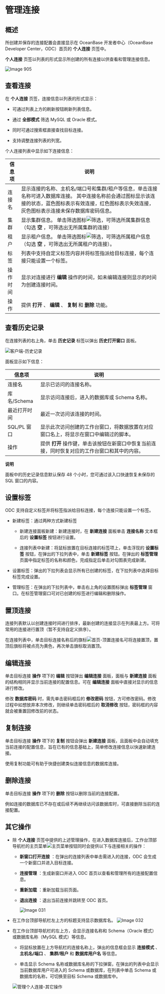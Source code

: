 管理连接 
=========================



概述 
-----------------------

所创建并保存的连接配置会直接显示在 OceanBase 开发者中心（OceanBase Developer Center，ODC）首页的 **个人连接** 页签中。

**个人连接** 页签以列表的形式显示所创建的所有连接以供查看和管理连接信息。

![Image 905](https://help-static-aliyun-doc.aliyuncs.com/assets/img/zh-CN/7416118461/p313323.png)

查看连接 
-------------------------

在 **个人连接** 页签，连接信息以列表的形式显示：

* 可通过列表上方的刷新按钮刷新列表信息。

  

* 通过 **全部模式** 筛选 MySQL 或 Oracle 模式。

  

* 同时可通过搜索框直接查找目标连接。

  

* 支持调整连接列表的列宽。

  




个人连接列表中显示如下连接信息：


| 信息项  |                                                                             说明                                                                              |
|------|-------------------------------------------------------------------------------------------------------------------------------------------------------------|
| 连接名  | 显示连接的名称、主机名/端口号和集群/租户等信息，单击连接名称可进入数据库连接。 其中连接名称前会通过图标显示该连接的状态，蓝色图标表示有效连接，红色图标表示失效连接，灰色图标表示连接未保存数据库密码信息。                                     |
| 集群   | 显示集群信息。 单击筛选图标![筛选](https://help-static-aliyun-doc.aliyuncs.com/assets/img/zh-CN/0583667361/p352180.jpg)，可筛选所属集群信息（勾选 **空** ，可筛选出无所属集群的连接）  |
| 租户   | 显示租户信息。 单击筛选图标![筛选](https://help-static-aliyun-doc.aliyuncs.com/assets/img/zh-CN/0583667361/p352180.jpg)，可筛选所属租户信息（勾选 **空** ，可筛选出无所属租户的连接）。 |
| 标签   | 列表中支持自定义标签内容并将标签指派给目标连接，每个连接只能设置一个标签。                                                                                                                       |
| 操作时间 | 显示对连接进行 **编辑** 操作的时间，如未编辑连接则显示的时间为创建连接时间。                                                                                                                   |
| 操作   | 提供 **打开** 、 **编辑** 、 **复制**  和 **删除** 功能。                                                                                                                   |



查看历史记录 
---------------------------

在连接列表的右上角，单击 **历史记录** 标签以弹出 **历史打开窗口** 面板。

![客户端-历史记录](https://help-static-aliyun-doc.aliyuncs.com/assets/img/zh-CN/6396984361/p342503.png)

面板显示如下信息：


|    信息项    |                         说明                         |
|-----------|----------------------------------------------------|
| 连接名       | 显示已访问的连接名称。                                        |
| 库名/Schema | 显示访问连接后，进入的数据库或 Schema 名称。                         |
| 最近打开时间    | 最近一次访问该连接的时间。                                      |
| SQL/PL 窗口 | 显示此次访问创建的工作台窗口，将数据放置在对应窗口名上，将显示在窗口中编辑过的脚本。         |
| 操作        | 提供 **打开** 操作键，单击该按钮在新窗口中恢复当前连接，同时恢复对应的工作台窗口和其中的内容。 |


**说明**



面板中的历史记录信息默认保存 48 个小时，您可通过该入口快速恢复未保存的 SQL 窗口的内容。

设置标签 
-------------------------

ODC 支持自定义标签并将标签指派给目标连接，每个连接只能设置一个标签。

* 新建标签：通过两种方式新建标签

  * 新建连接面板新建：新建连接时，在 **新建连接** 面板单击 **连接名称** 文本框后的 **设置标签** 按钮进行设置。

    
  
  * 连接列表中新建：将鼠标放置在目标连接的标签项上，单击浮现的 **设置标签** 按钮，在弹出的下拉列表中，单击 **新建标签** 按钮。在弹出的 **标签管理** 页面中指定标签的名称和颜色，完成指定后单击对勾图表完成新建。

    
  

  

* 设置标签：弹出的下拉列表会显示所有已创建的标签，在下拉列表中选择目标标签完成设置。

  

* 管理标签：在弹出的下拉列表中，单击右上角的设置图标弹出 **标签管理** 窗口。在标签管理窗口可对已创建的标签进行编辑和删除操作。

  




置顶连接 
-------------------------

连接列表默认以创建连接时间进行排序，最新创建的连接显示在列表最上方。可将常用的连接进行置顶（暂不支持自定义排序）。

在连接列表中，单击目标连接名称后的旗标![首页-顶置连接名](https://help-static-aliyun-doc.aliyuncs.com/assets/img/zh-CN/5289084361/p342106.png)可将连接置顶，置顶后旗标将被点亮为黄色，再次单击旗标取消置顶。

编辑连接 
-------------------------

单击目标连接 **操作** 项下的 **编辑** 按钮弹出 **编辑连接** 面板，面板与 **新建连接** 面板的结构相同并显示当前连接的配置信息。可在 **编辑连接** 面板中直接对显示的信息进行修改。

修改 **数据库密码** 时，需先单击密码框后的 **修改密码** 按钮，方可修改密码。修改过程中如想放弃本次修改，则继续单击密码框后的 **取消修改** 按钮，密码框的内容就会被重置回修改前的状态。

复制连接 
-------------------------

单击目标连接 **操作** 项下的 **复制** 按钮会弹出 **新建连接** 面板，且面板中会自动填充当前连接的配置信息，旨在已有的信息基础上，简单修改连接信息以快速新建连接。

使用复制功能可有助于快捷创建类似连接信息的数据库连接。

删除连接 
-------------------------

单击目标连接 **操作** 项下的 **删除** 按钮以删除当前的连接配置。

例如连接的数据库已不存在或后续不再继续访问该数据库时，可直接删除当前的连接配置。

其它操作 
-------------------------

* 除 **个人连接** 页签中提供的上述管理操作，在进入数据库连接后，工作台顶部导航栏的主页菜单![主页菜单](https://help-static-aliyun-doc.aliyuncs.com/assets/img/zh-CN/0583667361/p352089.jpg)按钮同时会提供以下与连接相关的操作：

  * **新窗口打开连接** ：在弹出的连接列表中单击需进入的连接，ODC 会生成一个新窗口并进入目标连接。
  * **连接管理** ：生成新窗口并进入 ODC 首页以查看和管理所有的连接配置信息。
  * **重新加载** ：重新加载当前页面。
  * **退出连接** ：退出当前连接并跳转至 ODC 首页。
    
    ![Image 031](https://help-static-aliyun-doc.aliyuncs.com/assets/img/zh-CN/8906118461/p232235.png)

* 在工作台顶部导航栏左上方的标题支持显示数据库名。
    ![Image 032](https://obbusiness-private.oss-cn-shanghai.aliyuncs.com/doc/img/odc/%E5%AE%A2%E6%88%B7%E7%AB%AF%E8%BF%9E%E6%8E%A5%E7%AE%A1%E7%90%86-%E8%BF%9E%E6%8E%A5%E5%B7%A5%E4%BD%9C%E5%8F%B0%E9%A1%B5%E9%9D%A2%E9%A1%B6%E9%83%A8%E6%98%BE%E7%A4%BA%E6%95%B0%E6%8D%AE%E5%BA%93%E5%90%8D.png)

* 在工作台顶部导航栏的左上方，会显示连接名称和 Schema（Oracle 模式）或数据库名称（MySQL 模式）等信息。

  * 将鼠标放置在上方导航栏的连接名称上，弹出的信息框会显示 **连接模式** 、 **主机名/端口** 、 **集群/租户** 和 **数据库用户名** 等信息。

  

  * 单击显示 Schema 名称或数据库名称的下拉弹窗，在弹出的列表中会显示当前数据库用户可进入的 Schema 或数据库，在列表中单击 Schema 或数据库的名称，可切换至目标 Schema 或数据库中。

  ![管理个人连接-其它操作](https://help-static-aliyun-doc.aliyuncs.com/assets/img/zh-CN/4986712561/p358120.png)
  



